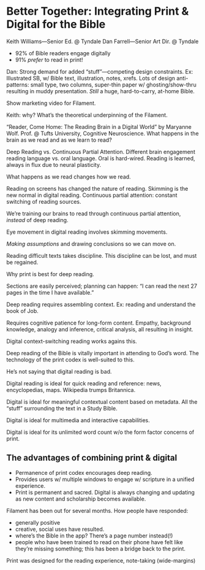 # Better Together: Integrating Print & Digital for the Bible

Keith Williams—Senior Ed. @ Tyndale
Dan Farrell—Senior Art Dir. @ Tyndale

- 92% of Bible readers engage digitally
- 91% *prefer* to read in print!

Dan: Strong demand for added “stuff”—competing design constraints. Ex: Illustrated SB, w/ Bible text, illustration, notes, xrefs. Lots of design anti-patterns: small type, two columns, super-thin paper w/ ghosting/show-thru resulting in muddy presentation. *Still* a huge, hard-to-carry, at-home Bible.

Show marketing video for Filament.

Keith: why? What’s the theoretical underpinning of the Filament.

“Reader, Come Home: The Reading Brain in a Digital World” by Maryanne Wolf. Prof. @ Tufts University, Cognitive Neuroscience. What happens in the brain as we read and as we learn to read?

Deep Reading vs. Continuous Partial Attention. Different brain engagement reading language vs. oral language. Oral is hard-wired. Reading is learned, always in flux due to neural plasticity.

What happens as we read changes how we read.

Reading on screens has changed the nature of reading. Skimming is the new normal in digital reading. Continuous partial attention: constant switching of reading sources.

We’re training our brains to read through continuous partial attention, *instead* of deep reading.

Eye movement in digital reading involves skimming movements.

*Making assumptions* and drawing conclusions so we can move on.

Reading difficult texts takes discipline. This discipline can be lost, and must be regained.

Why print is best for deep reading.

Sections are easily perceived; planning can happen: “I can read the next 27 pages in the time I have available.”

Deep reading requires assembling context. Ex: reading and understand the book of Job.

Requires cognitive patience for long-form content. Empathy, background knowledge, analogy and inference, critical analysis, all resulting in insight.

Digital context-switching reading works agains this.

Deep reading of the Bible is vitally important in attending to God’s word. The technology of the print codex is well-suited to this.

He’s not saying that digital reading is bad.

Digital reading is ideal for quick reading and reference: news, encyclopedias, maps. Wikipedia trumps Britannica.

Digital is ideal for meaningful contextual content based on metadata. All the “stuff” surrounding the text in a Study Bible.

Digital is ideal for multimedia and interactive capabilities.

Digital is ideal for its unlimited word count w/o the form factor concerns of print.

## The advantages of combining print & digital

- Permanence of print codex encourages deep reading.
- Provides users w/ multiple windows to engage w/ scripture in a unified experience.
- Print is permanent and sacred. Digital is always changing and updating as new content and scholarship becomes available.

Filament has been out for several months. How people have responded:

- generally positive
- creative, social uses have resulted.
- where’s the Bible in the app? There’s a page number instead(!)
- people who have been trained to read on their phone have felt like they’re missing something; this has been a bridge back to the print.

Print was designed for the reading experience, note-taking (wide-margins)
